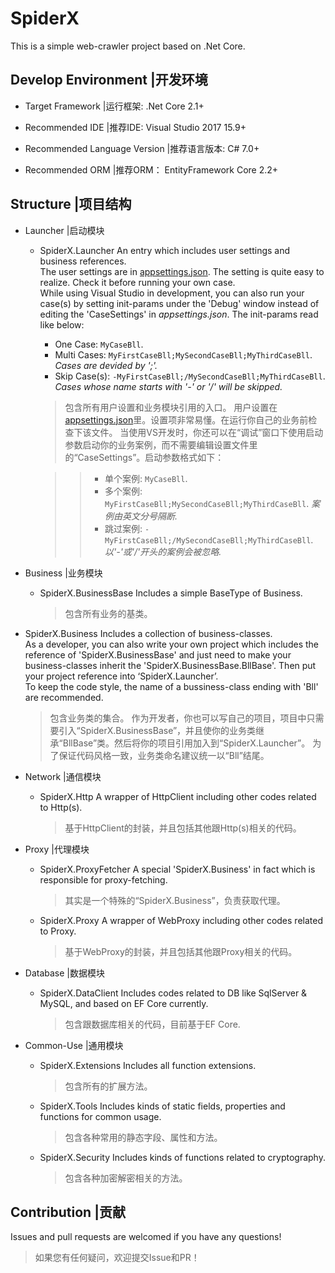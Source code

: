 # SpiderX

This is a simple web-crawler project based on .Net Core.

## Develop Environment |开发环境

- Target Framework |运行框架: .Net Core 2.1+

- Recommended IDE |推荐IDE: Visual Studio 2017 15.9+

- Recommended Language Version |推荐语言版本: C# 7.0+

- Recommended ORM |推荐ORM： EntityFramework Core 2.2+

## Structure |项目结构

- Launcher |启动模块
  - SpiderX.Launcher
    An entry which includes user settings and business references.  
    The user settings are in [appsettings.json](https://github.com/LeaFrock/SpiderX/blob/master/SpiderX.Launcher/AppSettings/appsettings.json). The setting is quite easy to realize. Check it before running your own case.  
    While using Visual Studio in development, you can also run your case(s) by setting init-params under the 'Debug' window instead of editing the 'CaseSettings' in *appsettings.json*. The init-params read like below:

    - One Case: `MyCaseBll`.
    - Multi Cases: `MyFirstCaseBll;MySecondCaseBll;MyThirdCaseBll`. *Cases are devided by ';'.*
    - Skip Case(s): `-MyFirstCaseBll;/MySecondCaseBll;MyThirdCaseBll`. *Cases whose name starts with '-' or '/' will be skipped.*

    >包含所有用户设置和业务模块引用的入口。
    >用户设置在[appsettings.json](https://github.com/LeaFrock/SpiderX/blob/master/SpiderX.Launcher/AppSettings/appsettings.json)里。设置项非常易懂。在运行你自己的业务前检查下该文件。
    >当使用VS开发时，你还可以在“调试”窗口下使用启动参数启动你的业务案例，而不需要编辑设置文件里的“CaseSettings”。启动参数格式如下：

    >>- 单个案例: `MyCaseBll`.
    >>- 多个案例: `MyFirstCaseBll;MySecondCaseBll;MyThirdCaseBll`. *案例由英文分号隔断.*
    >>- 跳过案例: `-MyFirstCaseBll;/MySecondCaseBll;MyThirdCaseBll`. *以'-'或'/'开头的案例会被忽略.*

- Business |业务模块
  - SpiderX.BusinessBase
    Includes a simple BaseType of Business.
    >包含所有业务的基类。

- SpiderX.Business
    Includes a collection of business-classes.  
    As a developer, you can also write your own project which includes the reference of 'SpiderX.BusinessBase' and just need to make your business-classes inherit the 'SpiderX.BusinessBase.BllBase'. Then put your project reference into ‘SpiderX.Launcher’.  
    To keep the code style, the name of a bussiness-class ending with 'Bll' are recommended.
    >包含业务类的集合。
    >作为开发者，你也可以写自己的项目，项目中只需要引入“SpiderX.BusinessBase”，并且使你的业务类继承“BllBase”类。然后将你的项目引用加入到“SpiderX.Launcher”。
    >为了保证代码风格一致，业务类命名建议统一以“Bll”结尾。

- Network |通信模块
  - SpiderX.Http
    A wrapper of HttpClient including other codes related to Http(s).
    >基于HttpClient的封装，并且包括其他跟Http(s)相关的代码。

- Proxy |代理模块

  - SpiderX.ProxyFetcher
    A special 'SpiderX.Business' in fact which is responsible for proxy-fetching.
    >其实是一个特殊的“SpiderX.Business”，负责获取代理。

  - SpiderX.Proxy
    A wrapper of WebProxy including other codes related to Proxy.
    >基于WebProxy的封装，并且包括其他跟Proxy相关的代码。

- Database |数据模块

  - SpiderX.DataClient
    Includes codes related to DB like SqlServer & MySQL, and based on EF Core currently.
    >包含跟数据库相关的代码，目前基于EF Core.

- Common-Use |通用模块

  - SpiderX.Extensions
    Includes all function extensions.
    >包含所有的扩展方法。

  - SpiderX.Tools
    Includes kinds of static fields, properties and functions for common usage.
    >包含各种常用的静态字段、属性和方法。

  - SpiderX.Security
    Includes kinds of functions related to cryptography.
    >包含各种加密解密相关的方法。

## Contribution |贡献

Issues and pull requests are welcomed if you have any questions!
>如果您有任何疑问，欢迎提交Issue和PR！
